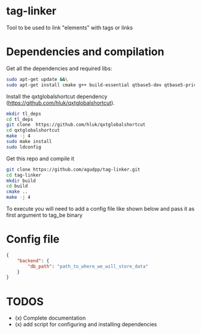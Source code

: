 tag-linker
==========

Tool to be used to link "elements" with tags or links


Dependencies and compilation
==========

Get all the dependencies and required libs:

```bash
sudo apt-get update &&\
sudo apt-get install cmake g++ build-essential qtbase5-dev qtbase5-private-dev uuid-dev
```

Install the qxtglobalshortcut dependency (https://github.com/hluk/qxtglobalshortcut).

```bash
mkdir tl_deps
cd tl_deps
git clone  https://github.com/hluk/qxtglobalshortcut
cd qxtglobalshortcut
make -j 4
sudo make install
sudo ldconfig
```

Get this repo and compile it

```bash
git clone https://github.com/agudpp/tag-linker.git
cd tag-linker
mkdir build
cd build
cmake ..
make -j 4
```

To execute you will need to add a config file like shown below and pass it as first argument to tag_be binary


Config file
=======

```json
{
    "backend": {
        "db_path": "path_to_where_we_will_store_data"
    }
}
```

TODOS
======

* (x) Complete documentation
* (x) add script for configuring and installing dependencies





